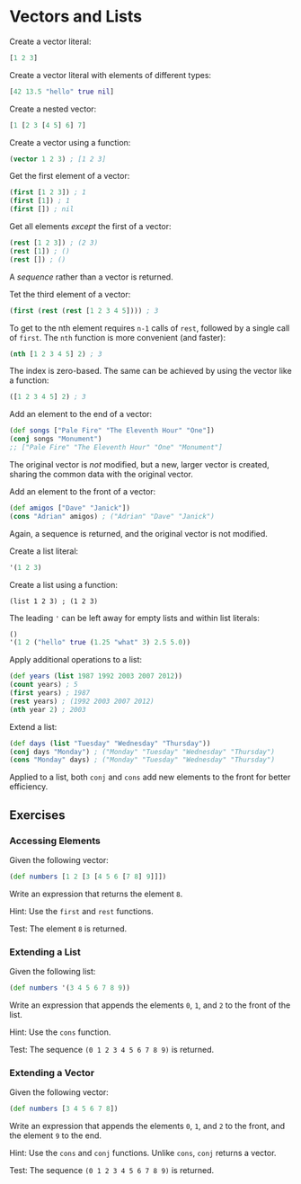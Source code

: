 # Vectors and Lists

Create a vector literal:

```clojure
[1 2 3]
```

Create a vector literal with elements of different types:

```clojure
[42 13.5 "hello" true nil]
```

Create a nested vector:

```clojure
[1 [2 3 [4 5] 6] 7]
```

Create a vector using a function:

```clojure
(vector 1 2 3) ; [1 2 3]
```

Get the first element of a vector:

```clojure
(first [1 2 3]) ; 1
(first [1]) ; 1
(first []) ; nil
```

Get all elements _except_ the first of a vector:

```clojure
(rest [1 2 3]) ; (2 3)
(rest [1]) ; ()
(rest []) ; ()
```

A _sequence_ rather than a vector is returned.

Tet the third element of a vector:

```clojure
(first (rest (rest [1 2 3 4 5]))) ; 3
```

To get to the nth element requires `n-1` calls of `rest`, followed by a single
call of `first`. The `nth` function is more convenient (and faster):

```clojure
(nth [1 2 3 4 5] 2) ; 3
```

The index is zero-based. The same can be achieved by using the vector like a
function:

```clojure
([1 2 3 4 5] 2) ; 3
```

Add an element to the end of a vector:

```clojure
(def songs ["Pale Fire" "The Eleventh Hour" "One"])
(conj songs "Monument")
;; ["Pale Fire" "The Eleventh Hour" "One" "Monument"]
```

The original vector is _not_ modified, but a new, larger vector is created,
sharing the common data with the original vector.

Add an element to the front of a vector:

```clojure
(def amigos ["Dave" "Janick"])
(cons "Adrian" amigos) ; ("Adrian" "Dave" "Janick")
```

Again, a sequence is returned, and the original vector is not modified.

Create a list literal:

```clojure
'(1 2 3)
```

Create a list using a function:

```
(list 1 2 3) ; (1 2 3)
```

The leading `'` can be left away for empty lists and within list literals:

```clojure
()
'(1 2 ("hello" true (1.25 "what" 3) 2.5 5.0))
```

Apply additional operations to a list:

```clojure
(def years (list 1987 1992 2003 2007 2012))
(count years) ; 5
(first years) ; 1987
(rest years) ; (1992 2003 2007 2012)
(nth year 2) ; 2003
```

Extend a list:

```clojure
(def days (list "Tuesday" "Wednesday" "Thursday"))
(conj days "Monday") ; ("Monday" "Tuesday" "Wednesday" "Thursday")
(cons "Monday" days) ; ("Monday" "Tuesday" "Wednesday" "Thursday")
```

Applied to a list, both `conj` and `cons` add new elements to the front for
better efficiency.

## Exercises

### Accessing Elements

Given the following vector:

```clojure
(def numbers [1 2 [3 [4 5 6 [7 8] 9]]])
```

Write an expression that returns the element `8`.

Hint: Use the `first` and `rest` functions.

Test: The element `8` is returned.

### Extending a List

Given the following list:

```clojure
(def numbers '(3 4 5 6 7 8 9))
```

Write an expression that appends the elements `0`, `1`, and `2` to the front of
the list. 

Hint: Use the `cons` function.

Test: The sequence `(0 1 2 3 4 5 6 7 8 9)` is returned.

### Extending a Vector

Given the following vector:

```clojure
(def numbers [3 4 5 6 7 8])
```

Write an expression that appends the elements `0`, `1`, and `2` to the front,
and the element `9` to the end.

Hint: Use the `cons` and `conj` functions. Unlike `cons`, `conj` returns a
vector.

Test: The sequence `(0 1 2 3 4 5 6 7 8 9)` is returned.

